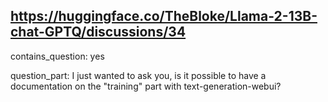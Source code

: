 ## https://huggingface.co/TheBloke/Llama-2-13B-chat-GPTQ/discussions/34

contains_question: yes

question_part: I just wanted to ask you, is it possible to have a documentation on the "training" part with text-generation-webui?